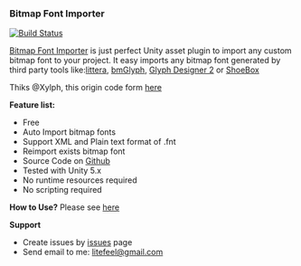 ### Bitmap Font Importer

[![Build Status](https://travis-ci.org/lite3/Unity-BitmapFontImporter.svg?branch=master)](https://travis-ci.org/lite3/Unity-BitmapFontImporter)

[Bitmap Font Importer][bfi] is just perfect Unity asset plugin to import any custom bitmap font to your project.
It easy imports any bitmap font generated by third party tools like:[littera][1], [bmGlyph][2], [Glyph Designer 2][3] or [ShoeBox][4]

Thiks @Xylph, this origin code form [here](http://forum.unity3d.com/threads/unity-4-6-bitmap-font.265209/)

**Feature list:**
- Free
- Auto Import bitmap fonts
- Support XML and Plain text format of .fnt
- Reimport exists bitmap font
- Source Code on [Github][bfi]
- Tested with Unity 5.x
- No runtime resources required
- No scripting required


**How to Use?**
Please see [here](http://www.benoitfreslon.com/unity-generate-and-import-a-bitmap-font-with-a-free-tool)


**Support**
- Create issues by [issues][issues] page
- Send email to me: <litefeel@gmail.com>




[1]: http://kvazars.com/littera/ (littera)
[2]: http://www.bmglyph.com (bmGlyph)
[3]: https://71squared.com/glyphdesigner (Glyph Designer 2)
[4]: http://renderhjs.net/shoebox/ (ShoeBox)
[bfi]: https://github.com/lite3/Unity-BitmapFontImporter (BitmapFontImporter)
[issues]: https://github.com/lite3/Unity-BitmapFontImporter/issues (BitmapFontImporter issues)